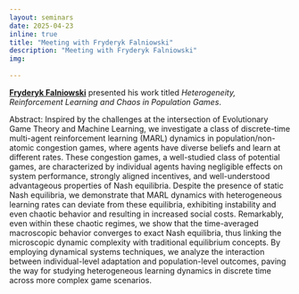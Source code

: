 ```yaml
---
layout: seminars
date: 2025-04-23
inline: true
title: "Meeting with Fryderyk Falniowski"
description: "Meeting with Fryderyk Falniowski"
img: 
      
---
```


[**Fryderyk Falniowski**](https://www.linkedin.com/in/fryderyk-falniowski-2a77a151/) presented his work titled _Heterogeneity, Reinforcement Learning and Chaos in Population Games_.

Abstract: Inspired by the challenges at the intersection of Evolutionary Game Theory and Machine Learning, we investigate a class of discrete-time multi-agent reinforcement learning (MARL) dynamics in population/non-atomic congestion games, where agents have diverse beliefs and learn at different rates. These congestion games, a well-studied class of potential games, are characterized by individual agents having negligible effects on system performance, strongly aligned incentives, and well-understood advantageous properties of Nash equilibria. Despite the presence of static Nash equilibria, we demonstrate that MARL dynamics with heterogeneous learning rates can deviate from these equilibria, exhibiting instability and even chaotic behavior and resulting in increased social costs. Remarkably, even within these chaotic regimes, we show that the time-averaged macroscopic behavior converges to exact Nash equilibria, thus linking the microscopic dynamic complexity with traditional equilibrium concepts. By employing dynamical systems techniques, we analyze the interaction between individual-level adaptation and population-level outcomes, paving the way for studying heterogeneous learning dynamics in discrete time across more complex game scenarios.
